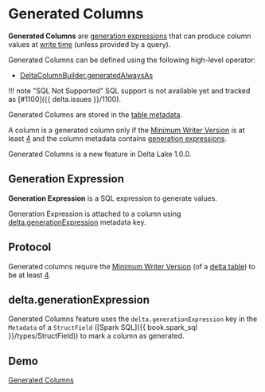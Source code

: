# Generated Columns

**Generated Columns** are [generation expressions](#generation-expression) that can produce column values at [write time](../TransactionalWrite.md#writeFiles) (unless provided by a query).

Generated Columns can be defined using the following high-level operator:

* [DeltaColumnBuilder.generatedAlwaysAs](../DeltaColumnBuilder.md#generatedAlwaysAs)

!!! note "SQL Not Supported"
    SQL support is not available yet and tracked as [#1100]({{ delta.issues }}/1100).

Generated Columns are stored in the [table metadata](../Metadata.md#schema).

A column is a generated column only if the [Minimum Writer Version](../Protocol.md#minWriterVersion) is at least [4](../Protocol.md#requiredMinimumProtocol-generated-columns) and the column metadata contains [generation expressions](#delta.generationExpression).

Generated Columns is a new feature in Delta Lake 1.0.0.

## Generation Expression

**Generation Expression** is a SQL expression to generate values.

Generation Expression is attached to a column using [delta.generationExpression](#delta.generationExpression) metadata key.

## <span id="MIN_WRITER_VERSION"><span id="minWriterVersion"><span id="Protocol"> Protocol

Generated columns require the [Minimum Writer Version](../Protocol.md#minWriterVersion) (of a [delta table](../Protocol.md)) to be at least [4](../Protocol.md#requiredMinimumProtocol-generated-columns).

## <span id="GENERATION_EXPRESSION_METADATA_KEY"><span id="delta.generationExpression"> delta.generationExpression

Generated Columns feature uses the `delta.generationExpression` key in the `Metadata` of a `StructField` ([Spark SQL]({{ book.spark_sql }}/types/StructField)) to mark a column as generated.

## Demo

[Generated Columns](../demo/generated-columns.md)
